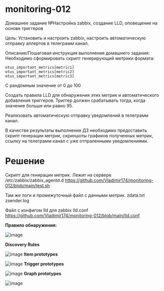 # monitoring-012
Домашнее задание
№Настройка zabbix, создание LLD, оповещение на основе триггеров

Цель:
Установить и настроить zabbix, настроить автоматическую отправку аллертов в телеграмм канал.


Описание/Пошаговая инструкция выполнения домашнего задания:
Необходимо сформировать скрипт генерирующий метрики формата:

```
otus_important_metrics[metric1]
otus_important_metrics[metric2]
otus_important_metrics[metric3]
```
С рандомным значение от 0 до 100

Создать правила LLD для обнаружения этих метрик и автоматического добавления триггеров. Триггер должен срабатывать тогда, когда значение больше или равно 95.

Реализовать автоматическую отправку уведомлений в телеграмм канал.

В качестве результаты выполнения ДЗ необходимо предоставить скрипт генерации метрик, скриншоты графиков полученных метрик, ссылку на телеграмм канал с уже отпраленными уведомлениями.

# Решение
Скрипт для генирации метрик. Лежит на сервере /etc/zabbix/zabbix_agentd.d
https://github.com/Vladimir174/monitoring-012/blob/main/test.sh

Там же логи и промежуточный файл с данными метрик.
zdata.txt
zsender.log

Файл с конфигом lld для zabbix lld.conf
https://github.com/Vladimir174/monitoring-012/blob/main/lld.conf

**Правило обнаружения:**

![image](https://github.com/Vladimir174/monitoring-012/assets/40054398/ea5da253-4056-4371-88f6-664a54ee15b3)

**Discovery Rules**

![image](https://github.com/Vladimir174/monitoring-012/assets/40054398/df5b0b34-c431-4e5e-a1a4-5dc61c0d3503)
**Item prototypes**

![image](https://github.com/Vladimir174/monitoring-012/assets/40054398/a6d0328d-5f32-4aed-af57-b217bf451728)
**Trigger prototypes**

![image](https://github.com/Vladimir174/monitoring-012/assets/40054398/f30c4cb8-1397-4f60-bf7c-7e5c2f734046)
**Graph prototypes**

![image](https://github.com/Vladimir174/monitoring-012/assets/40054398/e26acd1f-56c6-42c2-9046-54df49efc069)



